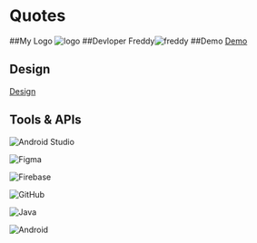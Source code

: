 # Quotes
##My Logo 
![logo](https://github.com/FreddyAmgad/Quotes/assets/78415690/2ac3869d-8e2a-4832-8f0d-eb05b9430cff)
##Devloper
Freddy![freddy](https://github.com/FreddyAmgad/Quotes/assets/78415690/202b0350-f38c-47c8-8df3-00338b473018)
##Demo
[Demo](https://drive.google.com/file/d/1DZAkv_b81bFaNoxHaHhdimCce67wzAbQ/view?usp=sharing)
## Design 
[Design](https://www.figma.com/design/Mqoxi1AQucU4yjpiQ8xfmL/Untitled?node-id=3-15&t=HhylrLRK63f2v3t2-0)
## Tools & APIs

![Android Studio](https://img.shields.io/badge/Android%20Studio-3DDC84.svg?style=for-the-badge&logo=android-studio&logoColor=white)

![Figma](https://img.shields.io/badge/figma-%23F24E1E.svg?style=for-the-badge&logo=figma&logoColor=white)

![Firebase](https://img.shields.io/badge/Firebase-039BE5?style=for-the-badge&logo=Firebase&logoColor=white)

![GitHub](https://img.shields.io/badge/github-%23121011.svg?style=for-the-badge&logo=github&logoColor=white)

![Java](https://img.shields.io/badge/java-%23ED8B00.svg?style=for-the-badge&logo=java&logoColor=white)

![Android](https://img.shields.io/badge/Android-3DDC84?style=for-the-badge&logo=android&logoColor=white)
